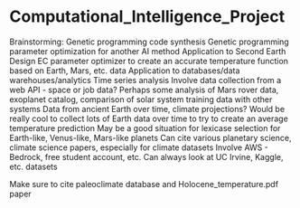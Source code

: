 # Computational_Intelligence_Project
 
Brainstorming:
Genetic programming code synthesis
Genetic programming parameter optimization for another AI method
Application to Second Earth
    Design EC parameter optimizer to create an accurate temperature function based on Earth, Mars, etc. data
Application to databases/data warehouses/analytics
Time series analysis
Involve data collection from a web API - space or job data?
    Perhaps some analysis of Mars rover data, exoplanet catalog, comparison of solar system training data with other systems
    Data from ancient Earth over time, climate projections?
        Would be really cool to collect lots of Earth data over time to try to create an average temperature prediction
        May be a good situation for lexicase selection for Earth-like, Venus-like, Mars-like planets
            Can cite various planetary science, climate science papers, especially for climate datasets
Involve AWS - Bedrock, free student account, etc.
Can always look at UC Irvine, Kaggle, etc. datasets

Make sure to cite paleoclimate database and Holocene_temperature.pdf paper
